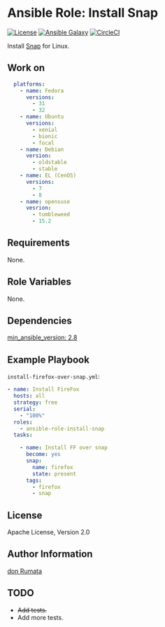 # Ansible Role: Install Snap

[![License][license-image]][license-url] [![Ansible Galaxy][ansible-galaxy-image]][ansible-galaxy-url] [![CircleCI][circleci-image]][circleci-url]

Install [Snap](https://snapcraft.io/) for Linux.

## Work on

```yaml
  platforms:
    - name: Fedora
      versions:
        - 31
        - 32
    - name: Ubuntu
      versions:
        - xenial
        - bionic
        - focal
    - name: Debian
      version:
        - oldstable
        - stable
    - name: EL (CenOS)
      versions:
        - 7
        - 8
    - name: opensuse
      vesrion:
        - tumbleweed
        - 15.2
```

## Requirements

None.

## Role Variables

None.

## Dependencies

[min_ansible_version: 2.8](https://docs.ansible.com/ansible/latest/modules/snap_module.html)

## Example Playbook

`install-firefox-over-snap.yml`:

```yaml
- name: Install FireFox
  hosts: all
  strategy: free
  serial:
    - "100%"
  roles:
    - ansible-role-install-snap
  tasks:

    - name: Install FF over snap
      become: yes
      snap:
        name: firefox
        state: present
      tags:
        - firefox
        - snap
```

## License

Apache License, Version 2.0

## Author Information

[don Rumata](https://github.com/don-rumata)

## TODO

- ~~Add tests.~~
- Add more tests.

[license-image]: https://img.shields.io/github/license/don-rumata/ansible-role-install-snap.svg
[license-url]: https://opensource.org/licenses/Apache-2.0

[ansible-galaxy-image]: https://img.shields.io/badge/ansible_galaxy-don__rumata.ansible__role__install__snap-blue.svg
[ansible-galaxy-url]: https://galaxy.ansible.com/don_rumata/ansible_role_install_snap

[circleci-image]: https://circleci.com/gh/don-rumata/ansible-role-install-snap.svg?style=shield
[circleci-url]: https://circleci.com/gh/don-rumata/ansible-role-install-snap
